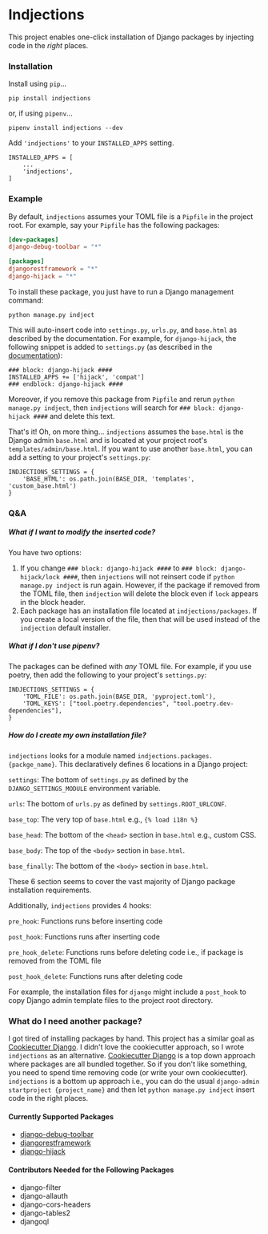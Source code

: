 # Indjections
This project enables one-click installation of Django packages by
injecting code in the _right_ places.

### Installation
Install using `pip`...

    pip install indjections

or, if using `pipenv`...

    pipenv install indjections --dev

Add `'indjections'` to your `INSTALLED_APPS` setting.

    INSTALLED_APPS = [
        ...
        'indjections',
    ]

### Example
By default, `indjections` assumes your TOML file is a `Pipfile` in the
project root.  For example, say your `Pipfile` has the following packages:
```toml
[dev-packages]
django-debug-toolbar = "*"

[packages]
djangorestframework = "*"
django-hijack = "*"
```

To install these package, you just have to run a Django management command:
```
python manage.py indject
```

This will auto-insert code into `settings.py`, `urls.py`, and `base.html`
as described by the documentation.  For example, for `django-hijack`, the following
snippet is added to `settings.py` (as described in the [documentation](https://django-hijack.readthedocs.io/en/stable/#installation)):
```
### block: django-hijack ####
INSTALLED_APPS += ['hijack', 'compat']
### endblock: django-hijack ####
```

Moreover, if you remove this package from `Pipfile` and rerun `python manage.py indject`, 
then `indjections` will search for `### block: django-hijack ####` and delete this text.

That's it!  Oh, on more thing... `indjections` assumes the `base.html` is
the Django admin `base.html` and is located at your project root's `templates/admin/base.html`.
If you want to use another `base.html`, you can add a setting to your project's `settings.py`:

```
INDJECTIONS_SETTINGS = {
    'BASE_HTML': os.path.join(BASE_DIR, 'templates', 'custom_base.html')
}
```

### Q&A
##### What if I want to modify the inserted code?
You have two options:
1. If you change `### block: django-hijack ####` to `### block: django-hijack/lock ####`,
then `injections` will not reinsert code if `python manage.py indject` is run again.
However, if the package if removed from the TOML file, then `indjection`
will delete the block even if `lock` appears in the block header.
1. Each package has an installation file located at `indjections/packages`.
If you create a local version of the file, then that will be used instead
of the `indjection` default installer.

##### What if I don't use pipenv?
The packages can be defined with _any_ TOML file.  For example, if you use poetry,
then add the following to your project's `settings.py`:
```
INDJECTIONS_SETTINGS = {
    'TOML_FILE': os.path.join(BASE_DIR, 'pyproject.toml'),
    'TOML_KEYS': ["tool.poetry.dependencies", "tool.poetry.dev-dependencies"],
}
```

##### How do I create my own installation file?
`indjections` looks for a module named `indjections.packages.{packge_name}`.
This declaratively defines 6 locations in a Django project:

`settings`: The bottom of `settings.py` as defined by the `DJANGO_SETTINGS_MODULE` environment variable.

`urls`: The bottom of `urls.py` as defined by `settings.ROOT_URLCONF`.

`base_top`: The very top of `base.html` e.g., `{% load i18n %}`

`base_head`: The bottom of the `<head>` section in `base.html` e.g., custom CSS.

`base_body`: The top of the `<body>` section in `base.html`.

`base_finally`: The bottom of the `<body>` section in `base.html`.

These 6 section seems to cover the vast majority of Django package installation requirements.

Additionally, `indjections` provides 4 hooks:

`pre_hook`: Functions runs before inserting code

`post_hook`: Functions runs after inserting code

`pre_hook_delete`: Functions runs before deleting code i.e., if package is removed from the TOML file

`post_hook_delete`: Functions runs after deleting code

For example, the installation files for `django` might include a `post_hook`
to copy Django admin template files to the project root directory.
 
### What do I need another package?
I got tired of installing packages by hand.  This project has a similar goal as [Cookiecutter Django](https://github.com/pydanny/cookiecutter-django).
I didn't love the cookiecutter approach, so I wrote `indjections` as an alternative.
[Cookiecutter Django](https://github.com/pydanny/cookiecutter-django) is a top down approach where packages are all bundled together.
So if you don't like something, you need to spend time removing code (or write your own cookiecutter).
`indjections` is a bottom up approach i.e., you can do the usual `django-admin startproject {project_name}`
and then let `python manage.py indject` insert code in the right places.

#### Currently Supported Packages
* [django-debug-toolbar](https://django-debug-toolbar.readthedocs.io/en/latest/installation.html)
* [djangorestframework](https://www.django-rest-framework.org/#installation)
* [django-hijack](https://django-hijack.readthedocs.io/en/stable/#installation)

#### Contributors Needed for the Following Packages
* django-filter
* django-allauth
* django-cors-headers
* django-tables2
* djangoql
